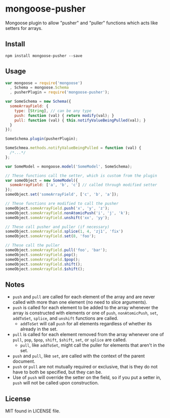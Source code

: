 # mongoose-pusher

Mongoose plugin to allow "pusher" and "puller" functions which acts like setters for arrays.

## Install

```
npm install mongoose-pusher --save
```

## Usage

```javascript
var mongoose = require('mongoose')
  , Schema = mongoose.Schema
  , pusherPlugin = require('mongoose-pusher');

var SomeSchema = new Schema({
  someArrayField: {
    type: [String], // can be any type
    push: function (val) { return modify(val); }
    pull: function (val) { this.notifyValueBeingPulled(val); }
  }
});

SomeSchema.plugin(pusherPlugin);

SomeSchmea.methods.notifyValueBeingPulled = function (val) {
  /*...*/
};

var SomeModel = mongoose.model('SomeModel', SomeSchema);

// These functions call the setter, which is custom from the plugin
var someObject = new SomeModel({
  someArrayField: ['a', 'b', 'c'] // called through modified setter
});
someObject.set('someArrayField', ['c', 'b', 'a']);

// These functions are modified to call the pusher
someObject.someArrayField.push('x', 'y', 'z');
someObject.someArrayField.nonAtomicPush('i', 'j', 'k');
someObject.someArrayField.unshift('xx', 'yy');

// These call pusher and puller (if necessary)
someObject.someArrayField.splice(1, 4, 'zj1', 'fix')
someObject.someArrayField.set(8, 'foo');

// These call the puller
someObject.someArrayField.pull('foo', 'bar');
someObject.someArrayField.pop();
someObject.someArrayField.$pop();
someObject.someArrayField.shift();
someObject.someArrayField.$shift();
```

## Notes

- `push` and `pull` are called for each element of the array and are never called with more than one element (no need to slice arguments).
- `push` is called for each element to be added to the array whenever the array is constructed with elements or one of `push`, `nonAtomicPush`, `set`, `addToSet`, `splice`, and `unshift` functions are called.
    - `addToSet` will call `push` for all elements regardless of whether its already in the set.
- `pull` is called for each element removed from the array whenever one of `pull`, `pop`, `$pop`, `shift`, `$shift`, `set`, or `splice` are called.
    - `pull`, like `addToSet`, might call the puller for elements that aren't in the set.
- `push` and `pull`, like `set`, are called with the context of the parent document.
- `push` or `pull` are not mutually required or exclusive, that is they do not have to both be specified, but they can be.
- Use of `push` will override the setter on the field, so if you put a setter in, `push` will not be called upon construction.

## License

MIT found in LICENSE file.